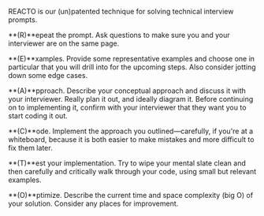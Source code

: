 REACTO is our (un)patented technique for solving technical interview prompts.

**(R)**epeat the prompt. Ask questions to make sure you and your interviewer are on the same page.

**(E)**xamples. Provide some representative examples and choose one in particular that you will drill into for the upcoming steps. Also consider jotting down some edge cases.

**(A)**pproach. Describe your conceptual approach and discuss it with your interviewer. Really plan it out, and ideally diagram it. Before continuing on to implementing it, confirm with your interviewer that they want you to start coding it out.

**(C)**ode. Implement the approach you outlined—carefully, if you're at a whiteboard, because it is both easier to make mistakes and more difficult to fix them later.

**(T)**est your implementation. Try to wipe your mental slate clean and then carefully and critically walk through your code, using small but relevant examples.

**(O)**ptimize. Describe the current time and space complexity (big O) of your solution. Consider any places for improvement.
